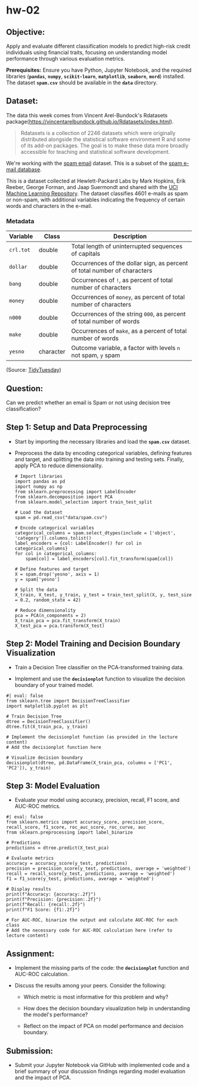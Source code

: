 # hw-02

## Objective:

Apply and evaluate different classification models to predict high-risk credit individuals using financial traits, focusing on understanding model performance through various evaluation metrics.

**Prerequisites:** Ensure you have Python, Jupyter Notebook, and the required libraries (**`pandas`**, **`numpy`**, **`scikit-learn`**, **`matplotlib`**, **`seaborn`**, **`mord`**) installed. The dataset **`spam.csv`** should be available in the **`data`** directory.

## Dataset:

The data this week comes from Vincent Arel-Bundock's Rdatasets package(<https://vincentarelbundock.github.io/Rdatasets/index.html>).

> Rdatasets is a collection of 2246 datasets which were originally distributed alongside the statistical software environment R and some of its add-on packages. The goal is to make these data more broadly accessible for teaching and statistical software development.

We're working with the [spam email](https://vincentarelbundock.github.io/Rdatasets/doc/DAAG/spam7.html) dataset. This is a subset of the [spam e-mail database](https://search.r-project.org/CRAN/refmans/kernlab/html/spam.html).

This is a dataset collected at Hewlett-Packard Labs by Mark Hopkins, Erik Reeber, George Forman, and Jaap Suermondt and shared with the [UCI Machine Learning Repository](https://archive.ics.uci.edu/dataset/94/spambase). The dataset classifies 4601 e-mails as spam or non-spam, with additional variables indicating the frequency of certain words and characters in the e-mail.

### Metadata

| Variable  | Class     | Description                                                              |
|-----------|-----------|--------------------------------------------------------------------------|
| `crl.tot` | double    | Total length of uninterrupted sequences of capitals                      |
| `dollar`  | double    | Occurrences of the dollar sign, as percent of total number of characters |
| `bang`    | double    | Occurrences of `!`, as percent of total number of characters             |
| `money`   | double    | Occurrences of `money`, as percent of total number of characters         |
| `n000`    | double    | Occurrences of the string `000`, as percent of total number of words     |
| `make`    | double    | Occurrences of `make`, as a percent of total number of words             |
| `yesno`   | character | Outcome variable, a factor with levels `n` not spam, `y` spam            |

(Source: [TidyTuesday](https://github.com/rfordatascience/tidytuesday/blob/master/data/2023/2023-08-15/readme.md))

## Question:

Can we predict whether an email is Spam or not using decision tree classification?

## **Step 1: Setup and Data Preprocessing**

-   Start by importing the necessary libraries and load the **`spam.csv`** dataset.

-   Preprocess the data by encoding categorical variables, defining features and target, and splitting the data into training and testing sets. Finally, apply PCA to reduce dimensionality.

    ```{python}
    # Import libraries
    import pandas as pd
    import numpy as np
    from sklearn.preprocessing import LabelEncoder
    from sklearn.decomposition import PCA
    from sklearn.model_selection import train_test_split

    # Load the dataset
    spam = pd.read_csv("data/spam.csv")

    # Encode categorical variables
    categorical_columns = spam.select_dtypes(include = ['object', 'category']).columns.tolist()
    label_encoders = {col: LabelEncoder() for col in categorical_columns}
    for col in categorical_columns:
        spam[col] = label_encoders[col].fit_transform(spam[col])

    # Define features and target
    X = spam.drop('yesno', axis = 1)
    y = spam['yesno']

    # Split the data
    X_train, X_test, y_train, y_test = train_test_split(X, y, test_size = 0.2, random_state = 42)

    # Reduce dimensionality
    pca = PCA(n_components = 2)
    X_train_pca = pca.fit_transform(X_train)
    X_test_pca = pca.transform(X_test)
    ```

## **Step 2: Model Training and Decision Boundary Visualization**

-   Train a Decision Tree classifier on the PCA-transformed training data.

-   Implement and use the **`decisionplot`** function to visualize the decision boundary of your trained model.

```{python}
#| eval: false
from sklearn.tree import DecisionTreeClassifier
import matplotlib.pyplot as plt

# Train Decision Tree
dtree = DecisionTreeClassifier()
dtree.fit(X_train_pca, y_train)

# Implement the decisionplot function (as provided in the lecture content)
# Add the decisionplot function here

# Visualize decision boundary
decisionplot(dtree, pd.DataFrame(X_train_pca, columns = ['PC1', 'PC2']), y_train)

```

## **Step 3: Model Evaluation**

-   Evaluate your model using accuracy, precision, recall, F1 score, and AUC-ROC metrics.

```{python}
#| eval: false
from sklearn.metrics import accuracy_score, precision_score, recall_score, f1_score, roc_auc_score, roc_curve, auc
from sklearn.preprocessing import label_binarize

# Predictions
predictions = dtree.predict(X_test_pca)

# Evaluate metrics
accuracy = accuracy_score(y_test, predictions)
precision = precision_score(y_test, predictions, average = 'weighted')
recall = recall_score(y_test, predictions, average = 'weighted')
f1 = f1_score(y_test, predictions, average = 'weighted')

# Display results
print(f"Accuracy: {accuracy:.2f}")
print(f"Precision: {precision:.2f}")
print(f"Recall: {recall:.2f}")
print(f"F1 Score: {f1:.2f}")

# For AUC-ROC, binarize the output and calculate AUC-ROC for each class
# Add the necessary code for AUC-ROC calculation here (refer to lecture content)
```

## **Assignment:**

-   Implement the missing parts of the code: the **`decisionplot`** function and AUC-ROC calculation.

-   Discuss the results among your peers. Consider the following:

    -   Which metric is most informative for this problem and why?

    -   How does the decision boundary visualization help in understanding the model's performance?

    -   Reflect on the impact of PCA on model performance and decision boundary.

## **Submission:**

-   Submit your Jupyter Notebook via GitHub with implemented code and a brief summary of your discussion findings regarding model evaluation and the impact of PCA.
